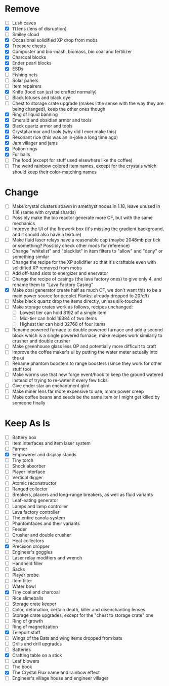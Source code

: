 # Remove
- [ ] Lush caves
- [x] 11 lens (lens of disruption)
- [ ] Smiley cloud
- [x] Occasional solidified XP drop from mobs
- [x] Treasure chests
- [x] Composter and bio-mash, biomass, bio coal and fertilizer
- [x] Charcoal blocks
- [x] Ender pearl blocks
- [x] ESDs
- [ ] Fishing nets
- [ ] Solar panels
- [ ] Item repairers
- [x] Knife (food can just be crafted normally)
- [ ] Black lotuses and black dye
- [ ] Chest to storage crate upgrade (makes little sense with the way they are being changed), keep the other ones though
- [x] Ring of liquid banning
- [x] Emerald and obsidian armor and tools
- [x] Black quartz armor and tools
- [x] Crystal armor and tools (why did I ever make this)
- [x] Resonant rice (this was an in-joke a long time ago)
- [x] Jam villager and jams
- [x] Potion rings
- [x] Fur balls
- [ ] The food (except for stuff used elsewhere like the coffee)
- [ ] The weird rainbow colored item names, except for the crystals which should keep their color-matching names

# Change
- [ ] Make crystal clusters spawn in amethyst nodes in 1.18, leave unused in 1.16 (same with crystal shards)
- [ ] Possibly make the bio reactor generate more CF, but with the same mechanics
- [ ] Improve the UI of the firework box (it's missing the gradient background, and it should also have a texture)
- [ ] Make fluid laser relays have a reasonable cap (maybe 2048mb per tick or something? Possibly check other mods for reference)
- [ ] Change "whitelist" and "blacklist" in item filters to "allow" and "deny" or something similar
- [ ] Change the recipe for the XP solidifier so that it's craftable even with solidified XP removed from mobs
- [ ] Add off-hand slots to energizer and enervator
- [ ] Change the recipe of casings (the lava factory ones) to give only 4, and rename them to "Lava Factory Casing"
- [x] Make coal generator create half as much CF, we don't want this to be a main power source for people( Flanks: already dropped to 20fe/t)
- [ ] Make black quartz drop the items directly, unless silk-touched
- [ ] Make storage crates work as follows, recipes unchanged:
  - [ ] Lowest tier can hold 8192 of a single item
  - [ ] Mid-tier can hold 16384 of two items
  - [ ] Highest tier can hold 32768 of four items
- [ ] Rename powered furnace to double powered furnace and add a second block which is a single powered furnace, make recipes work similarly to crusher and double crusher
- [ ] Make greenhouse glass less OP and potentially more difficult to craft
- [ ] Improve the coffee maker's ui by putting the water meter actually into the ui
- [ ] Rename phantom boosters to range boosters (since they work for other stuff too)
- [ ] Make worms use that new forge event/hook to keep the ground watered instead of trying to re-water it every few ticks
- [ ] Give ender star an enchantment glint
- [ ] Make miner lens far more expensive to use, mmm power creep
- [ ] Make coffee beans and seeds be the same item or I might get killed by someone finally

# Keep As Is
- [ ] Battery box
- [ ] Item interfaces and item laser system
- [ ] Farmer
- [x] Empowerer and display stands
- [ ] Tiny torch
- [ ] Shock absorber
- [ ] Player interface
- [ ] Vertical digger
- [ ] Atomic reconstructor
- [ ] Ranged collector
- [ ] Breakers, placers and long-range breakers, as well as fluid variants
- [ ] Leaf-eating generator
- [ ] Lamps and lamp controller
- [ ] Lava factory controller
- [ ] The entire canola system
- [ ] Phantomfaces and their variants
- [ ] Feeder
- [ ] Crusher and double crusher
- [ ] Heat collectors
- [x] Precision dropper
- [ ] Engineer's goggles
- [ ] Laser relay modifiers and wrench
- [ ] Handheld filler
- [ ] Sacks
- [ ] Player probe
- [ ] Item filter
- [ ] Water bowl
- [x] Tiny coal and charcoal
- [ ] Rice slimeballs
- [ ] Storage crate keeper
- [ ] Color, detonation, certain death, killer and disenchanting lenses
- [ ] Storage crate upgrades, except for the "chest to storage crate" one
- [ ] Ring of growth
- [ ] Ring of magnetization
- [x] Teleport staff
- [ ] Wings of the Bats and wing items dropped from bats
- [ ] Drills and drill upgrades
- [ ] Batteries
- [x] Crafting table on a stick
- [ ] Leaf blowers
- [ ] The book
- [x] The Crystal Flux name and rainbow effect
- [ ] Engineer's village house and engineer villager